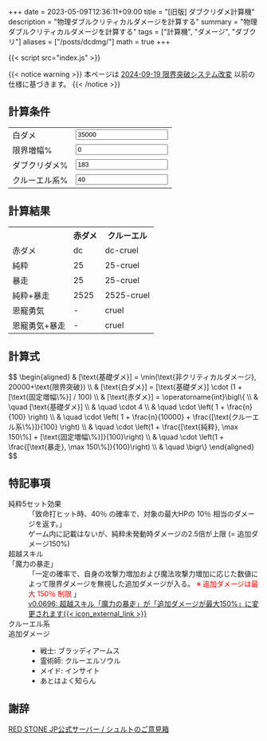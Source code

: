 +++
date = 2023-05-09T12:36:11+09:00
title = "[旧版] ダブクリダメ計算機"
description = "物理ダブルクリティカルダメージを計算する"
summary = "物理ダブルクリティカルダメージを計算する"
tags = ["計算機", "ダメージ", "ダブクリ"]
aliases = ["/posts/dcdmg/"]
math = true
+++

<script defer src="/js/form-storage/index.umd.js"></script>
{{< script src="index.js" >}}

{{< notice warning >}}
本ページは [2024-09-19 限界突破システム改変](https://www.redstoneonline.jp/bbs/1/view?p=1&ano=903) 以前の仕様に基づきます。
{{< /notice >}}
## 計算条件

<form action="javascript:void(0);">
  <table>
    <tr>
      <td>白ダメ</td>
      <td><input type="number" name="base" id="base" class="in" value="35000"></td>
    </tr>
    <tr>
      <td>限界増幅%</td>
      <td><input type="number" name="amp" id="amp" class="in" value="0"></td>
    </tr>
    <tr>
      <td>ダブクリダメ%</td>
      <td><input type="number" name="dcdmg" id="dcdmg" class="in" value="183"></td>
    </tr>
    <tr>
      <td>クルーエル系%</td>
      <td><input type="number" name="cruel" id="cruel" class="in" value="40"></td>
    </tr>
  </table>
</form>

## 計算結果

<table>
  <tr>
    <th></th>
    <th>赤ダメ</th>
    <th>クルーエル</th>
  </tr>
  <tr>
    <td>赤ダメ</td>
    <td><span id="result-dc">dc</span></td>
    <td><span id="result-dc-cruel">dc-cruel</span></td>
  </tr>
  <tr>
    <td>純粋</td>
    <td><span id="result-pure">25</span></td>
    <td><span id="result-pure-cruel">25-cruel</span></td>
  </tr>
  <tr>
    <td>暴走</td>
    <td><span id="result-enhance">25</span></td>
    <td><span id="result-enhance-cruel">25-cruel</span></td>
  </tr>
  <tr>
    <td>純粋+暴走</td>
    <td><span id="result-pure-enhance">2525</span></td>
    <td><span id="result-pure-enhance-cruel">2525-cruel</span></td>
  </tr>
  <tr>
    <td>恩寵勇気</td>
    <td><span id="result-brave">-</span></td>
    <td><span id="result-brave-cruel">cruel</span></td>
  </tr>
  <tr>
    <td>恩寵勇気+暴走</td>
    <td><span id="result-brave-enhance">-</span></td>
    <td><span id="result-brave-enhance-cruel">cruel</span></td>
  </tr>
</table>

## 計算式

<p>
$$
\begin{aligned}
& [\text{基礎ダメ}] = \min(\text{非クリティカルダメージ}, 20000+\text{限界突破}) \\
& [\text{白ダメ}] = [\text{基礎ダメ}] \cdot (1 + [\text{固定増幅\%}] / 100) \\
& [\text{赤ダメ}] = \operatorname{int}\bigl\{ \\
& \quad [\text{基礎ダメ}] \\
& \quad \cdot 4 \\
& \quad \cdot \left( 1 + \frac{n}{100} \right) \\
& \quad \cdot \left( 1 + \frac{n}{10000} + \frac{[\text{クルーエル系\%}]}{100} \right) \\
& \quad \cdot \left(1 + \frac{[\text{純粋}, \max 150\%] + [\text{固定増幅\%}]}{100}\right) \\
& \quad \cdot \left(1 + \frac{[\text{暴走}, \max 150\%]}{100}\right) \\
& \quad \bigr\}
\end{aligned}
$$
</p>

## 特記事項

<dl>
  <dt>純粋5セット効果</dt>
  <dd>
    「致命打ヒット時、40％ の確率で、対象の最大HPの 10％ 相当のダメージを返す。」<br />
    ゲーム内に記載はないが、純粋未発動時ダメージの2.5倍が上限 (= 追加ダメージ150%)
  </dd>
  <dt>超越スキル<br />「魔力の暴走」</dt>
  <dd>
    「一定の確率で、自身の攻撃力増加および魔法攻撃力増加に応じた数値によって限界ダメージを無視した追加ダメージが入る。
    <span style="color:red">※ 追加ダメージは最大 150％ 制限</span> 」<br />
    <a
      href="https://members.redsonline.jp/news/maintenance_body.asp?ntc_num=12387#:~:text=%E3%83%BB%E8%B6%85%E8%B6%8A%E3%82%B9%E3%82%AD%E3%83%AB%E3%80%8C%E9%AD%94%E5%8A%9B%E3%81%AE%E6%9A%B4%E8%B5%B0%E3%80%8D%E3%81%8C%E3%80%8C%E8%BF%BD%E5%8A%A0%E3%83%80%E3%83%A1%E3%83%BC%E3%82%B8%E3%81%8C%E6%9C%80%E5%A4%A7150%25%E3%80%8D%E3%81%AB%E5%A4%89%E6%9B%B4%E3%81%95%E3%82%8C%E3%81%BE%E3%81%99" target="_blank">
      v0.0696: 超越スキル「魔力の暴走」が「追加ダメージが最大150%」に変更されます{{< icon_external_link >}}</a>
  </dd>
  <dt>クルーエル系<br />追加ダメージ</dt>
  <dd>
    <ul>
      <li>戦士: ブラッディアームス</li>
      <li>霊術師: クルーエルソウル</li>
      <li>メイド: インサイト</li>
      <li>あとはよく知らん</li>
    </ul>
  </dd>
</dl>

## 謝辞

[RED STONE JP公式サーバー / シュルトのご意見箱](https://discord.com/channels/1161901874979549194/1194104087332003860/1286772289005682688)

